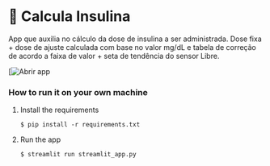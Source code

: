 # 🎈 Calcula Insulina

App que auxilia no cálculo da dose de insulina a ser administrada. Dose fixa + dose de ajuste calculada com base no valor mg/dL e tabela de correção de acordo a faixa de valor + seta de tendência do sensor Libre.

[![Abrir app](https://calcula-insulina.streamlit.app/)

### How to run it on your own machine

1. Install the requirements

   ```
   $ pip install -r requirements.txt
   ```

2. Run the app

   ```
   $ streamlit run streamlit_app.py
   ```
